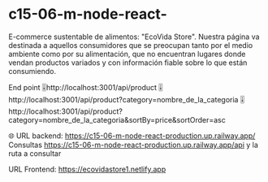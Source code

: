 # c15-06-m-node-react-
E-commerce sustentable de alimentos: "EcoVida Store".  Nuestra página va destinada a aquellos consumidores que se preocupan tanto por el medio ambiente como por su alimentación, que no encuentran lugares donde vendan productos variados y con información fiable sobre lo que están consumiendo.

End point
🎚️http://localhost:3001/api/product
🎚️http://localhost:3001/api/product?category=nombre_de_la_categoria
🎚️http://localhost:3001/api/product?category=nombre_de_la_categoria&sortBy=price&sortOrder=asc


🌐 URL backend: https://c15-06-m-node-react-production.up.railway.app/
Consultas
https://c15-06-m-node-react-production.up.railway.app/api y la ruta a consultar

URL Frontend: https://ecovidastore1.netlify.app

